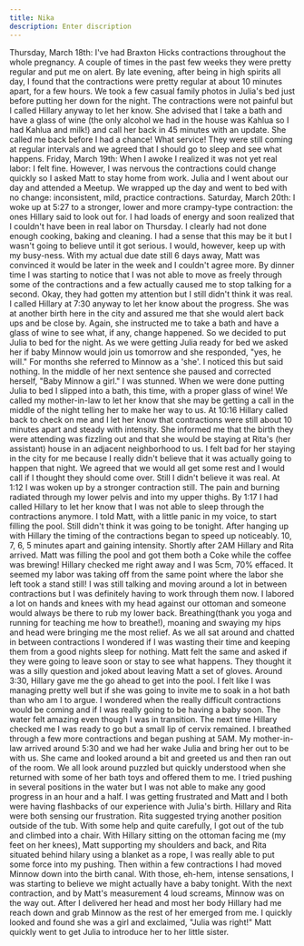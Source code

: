 ```yaml
---
title: Nika
description: Enter discription
---
```



Thursday, March 18th: I've had Braxton Hicks contractions throughout the whole pregnancy. A couple of times in the past few weeks they were pretty regular and put me on alert. By late evening, after being in high spirits all day, I found that the contractions were pretty regular at about 10 minutes apart, for a few hours. We took a few casual family photos in Julia's bed just before putting her down for the night. The contractions were not painful but I called Hillary anyway to let her know. She advised that I take a bath and have a glass of wine (the only alcohol we had in the house was Kahlua so I had Kahlua and milk!) and call her back in 45 minutes with an update. She called me back before I had a chance! What service! They were still coming at regular intervals and we agreed that I should go to sleep and see what happens. Friday, March 19th: When I awoke I realized it was not yet real labor: I felt fine. However, I was nervous the contractions could change quickly so I asked Matt to stay home from work. Julia and I went about our day and attended a Meetup. We wrapped up the day and went to bed with no change: inconsistent, mild, practice contractions. Saturday, March 20th: I woke up at 5:27 to a stronger, lower and more crampy-type contraction: the ones Hillary said to look out for. I had loads of energy and soon realized that I couldn't have been in real labor on Thursday. I clearly had not done enough cooking, baking and cleaning. I had a sense that this may be it but I wasn't going to believe until it got serious. I would, however, keep up with my busy-ness. With my actual due date still 6 days away, Matt was convinced it would be later in the week and I couldn't agree more. By dinner time I was starting to notice that I was not able to move as freely through some of the contractions and a few actually caused me to stop talking for a second. Okay, they had gotten my attention but I still didn't think it was real. I called Hillary at 7:30 anyway to let her know about the progress. She was at another birth here in the city and assured me that she would alert back ups and be close by. Again, she instructed me to take a bath and have a glass of wine to see what, if any, change happened. So we decided to put Julia to bed for the night. As we were getting Julia ready for bed we asked her if baby Minnow would join us tomorrow and she responded, "yes, he will." For months she referred to Minnow as a 'she'. I noticed this but said nothing. In the middle of her next sentence she paused and corrected herself, "Baby Minnow a girl." I was stunned. When we were done putting Julia to bed I slipped into a bath, this time, with a proper glass of wine! We called my mother-in-law to let her know that she may be getting a call in the middle of the night telling her to make her way to us. At 10:16 Hillary called back to check on me and I let her know that contractions were still about 10 minutes apart and steady with intensity. She informed me that the birth they were attending was fizzling out and that she would be staying at Rita's (her assistant) house in an adjacent neighborhood to us. I felt bad for her staying in the city for me because I really didn't believe that it was actually going to happen that night. We agreed that we would all get some rest and I would call if I thought they should come over. Still I didn't believe it was real. At 1:12 I was woken up by a stronger contraction still. The pain and burning radiated through my lower pelvis and into my upper thighs. By 1:17 I had called Hillary to let her know that I was not able to sleep through the contractions anymore. I told Matt, with a little panic in my voice, to start filling the pool. Still didn't think it was going to be tonight. After hanging up with Hillary the timing of the contractions began to speed up noticeably. 10, 7, 6, 5 minutes apart and gaining intensity. Shortly after 2AM Hillary and Rita arrived. Matt was filling the pool and got them both a Coke while the coffee was brewing! Hillary checked me right away and I was 5cm, 70% effaced. It seemed my labor was taking off from the same point where the labor she left took a stand still! I was still talking and moving around a lot in between contractions but I was definitely having to work through them now. I labored a lot on hands and knees with my head against our ottoman and someone would always be there to rub my lower back. Breathing(thank you yoga and running for teaching me how to breathe!), moaning and swaying my hips and head were bringing me the most relief. As we all sat around and chatted in between contractions I wondered if I was wasting their time and keeping them from a good nights sleep for nothing. Matt felt the same and asked if they were going to leave soon or stay to see what happens. They thought it was a silly question and joked about leaving Matt a set of gloves. Around 3:30, Hillary gave me the go ahead to get into the pool. I felt like I was managing pretty well but if she was going to invite me to soak in a hot bath than who am I to argue. I wondered when the really difficult contractions would be coming and if I was really going to be having a baby soon. The water felt amazing even though I was in transition. The next time Hillary checked me I was ready to go but a small lip of cervix remained. I breathed through a few more contractions and began pushing at 5AM. My mother-in-law arrived around 5:30 and we had her wake Julia and bring her out to be with us. She came and looked around a bit and greeted us and then ran out of the room. We all look around puzzled but quickly understood when she returned with some of her bath toys and offered them to me. I tried pushing in several positions in the water but I was not able to make any good progress in an hour and a half. I was getting frustrated and Matt and I both were having flashbacks of our experience with Julia's birth. Hillary and Rita were both sensing our frustration. Rita suggested trying another position outside of the tub. With some help and quite carefully, I got out of the tub and climbed into a chair. With Hillary sitting on the ottoman facing me (my feet on her knees), Matt supporting my shoulders and back, and Rita situated behind hilary using a blanket as a rope, I was really able to put some force into my pushing. Then within a few contractions I had moved Minnow down into the birth canal. With those, eh-hem, intense sensations, I was starting to believe we might actually have a baby tonight. With the next contraction, and by Matt's measurement 4 loud screams, Minnow was on the way out. After I delivered her head and most her body Hillary had me reach down and grab Minnow as the rest of her emerged from me. I quickly looked and found she was a girl and exclaimed, "Julia was right!" Matt quickly went to get Julia to introduce her to her little sister.